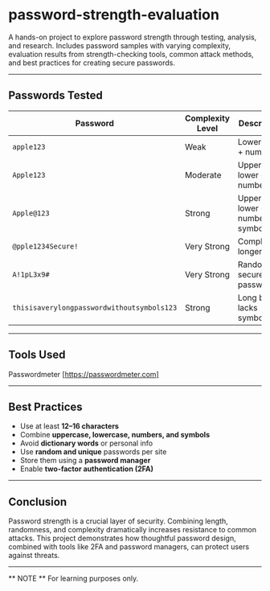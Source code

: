# password-strength-evaluation
A hands-on project to explore password strength through testing, analysis, and research. Includes password samples with varying complexity, evaluation results from strength-checking tools, common attack methods, and best practices for creating secure passwords.

---

## Passwords Tested

| Password                       | Complexity Level | Description                         |
|--------------------------------|------------------|-------------------------------------|
| `apple123`                     | Weak             | Lowercase + numbers                 |
| `Apple123`                     | Moderate         | Upper + lower + numbers             |
| `Apple@123`                    | Strong           | Upper + lower + numbers + symbol    |
| `@pple1234Secure!`             | Very Strong      | Complex + longer                    |
| `A!1pL3x9#`                    | Very Strong      | Randomized secure password          |
| `thisisaverylongpasswordwithoutsymbols123` | Strong | Long but lacks symbols          |

---

## Tools Used

Passwordmeter [https://passwordmeter.com]

---

## Best Practices

- Use at least **12–16 characters**
- Combine **uppercase, lowercase, numbers, and symbols**
- Avoid **dictionary words** or personal info
- Use **random and unique** passwords per site
- Store them using a **password manager**
- Enable **two-factor authentication (2FA)**

---

## Conclusion

Password strength is a crucial layer of security. Combining length, randomness, and complexity dramatically increases resistance to common attacks. This project demonstrates how thoughtful password design, combined with tools like 2FA and password managers, can protect users against threats.

---

** NOTE ** 
For learning purposes only.
